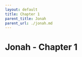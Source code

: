 ```yaml
---
layout: default
title: Chapter 1
parent_title: Jonah
parent_url: ./jonah.md
---
```


# Jonah - Chapter 1
